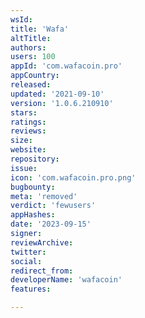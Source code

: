 ```yaml
---
wsId: 
title: 'Wafa'
altTitle: 
authors: 
users: 100
appId: 'com.wafacoin.pro'
appCountry: 
released: 
updated: '2021-09-10'
version: '1.0.6.210910'
stars: 
ratings: 
reviews: 
size: 
website: 
repository: 
issue: 
icon: 'com.wafacoin.pro.png'
bugbounty: 
meta: 'removed'
verdict: 'fewusers'
appHashes: 
date: '2023-09-15'
signer: 
reviewArchive: 
twitter: 
social: 
redirect_from: 
developerName: 'wafacoin'
features: 

---
```


